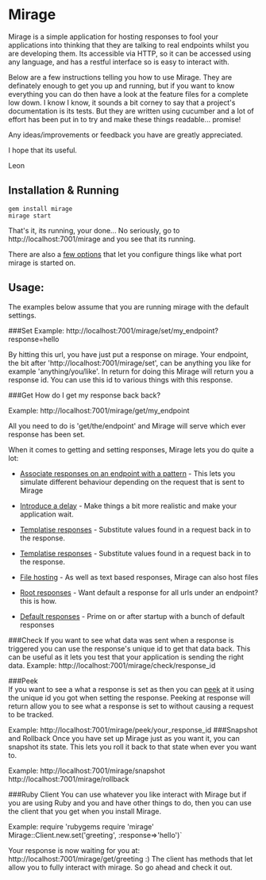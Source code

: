 Mirage
======
Mirage is a simple application for hosting responses to fool your applications into thinking that they are talking to real endpoints
whilst you are developing them. Its accessible via HTTP, so it can be accessed using any language, and has a restful interface so is easy to interact with.

Below are a few instructions telling you how to use Mirage. They are definately enough to get you up and running, but if you want to know everything you 
can do then have a look at the feature files for a complete low down. I know I know, it sounds a bit corney to say that a project's documentation is its tests. But they are written using
cucumber and a lot of effort has been put in to try and make these things readable... promise!  

Any ideas/improvements or feedback you have are greatly appreciated.

I hope that its useful. 

Leon

Installation & Running
----------------------
`gem install mirage`  
`mirage start`  
    
That's it, its running, your done... No seriously, go to http://localhost:7001/mirage and you see that its running.

There are also a [few options](https://github.com/Ladtech/sandbox/blob/master/mirage/features/setting_responses_with_a_delay.feature) that let you configure things like what port mirage is started on.

Usage:
------
The examples below assume that you are running mirage with the default settings.

###Set
Example:
    http://localhost:7001/mirage/set/my_endpoint?response=hello  

By hitting this url, you have just put a response on mirage. Your endpoint, the bit after 'http://localhost:7001/mirage/set', can be anything you like for example 'anything/you/like'. In return for
  doing this Mirage will return you a response id. You can use this id to various things with this response.

###Get
How do I get my response back back?

Example:
    http://localhost:7001/mirage/get/my_endpoint  
  
All you need to do is 'get/the/endpoint' and Mirage will serve which ever response has been set.  

When it comes to getting and setting responses, Mirage lets you do quite a lot:  

 * [Associate responses on an endpoint with a pattern](http://github.com/Ladtech/sandbox/blob/master/mirage/features/setting_responses_with_pattern_matching.feature ) - This lets you simulate different behaviour depending on the request that is sent to Mirage
 
 * [Introduce a delay](https://github.com/Ladtech/sandbox/blob/master/mirage/features/setting_responses_with_a_delay.feature) - Make things a bit more realistic and make your application wait.
   
 * [Templatise responses](https://github.com/Ladtech/sandbox/blob/master/mirage/features/setting_responses_with_a_delay.feature) - Substitute values found in a request back in to the response.
  
 * [Templatise responses](https://github.com/Ladtech/sandbox/blob/master/mirage/features/setting_responses_with_a_delay.feature) - Substitute values found in a request back in to the response.
   
 * [File hosting](https://github.com/Ladtech/sandbox/blob/master/mirage/features/setting_responses_with_a_delay.feature) - As well as text based responses, Mirage can also host files
 
 * [Root responses](https://github.com/Ladtech/sandbox/blob/master/mirage/features/setting_responses_with_a_delay.feature) - Want default a response for all urls under an endpoint? this is how.
 
 * [Default responses](https://github.com/Ladtech/sandbox/blob/master/mirage/features/setting_responses_with_a_delay.feature) - Prime on or after startup with a bunch of default responses  
     
 
###Check
If you want to see what data was sent when a response is triggered you can use the response's unique id to get that data back. This can be useful as it lets you test that your application is sending the right data.
Example:
    http://localhost:7001/mirage/check/response_id

###Peek  
If you want to see a what a response is set as then you can [peek](https://github.com/Ladtech/sandbox/blob/master/mirage/features/setting_responses_with_a_delay.feature) at it using the unique id you got when setting the response.
Peeking at response will return allow you to see what a response is set to without causing a request to be tracked.

Example:
    http://localhost:7001/mirage/peek/your_response_id
###Snapshot and Rollback
Once you have set up Mirage just as you want it, you can snapshot its state. This lets you roll it back to that state when ever you want to.

Example:
    http://localhost:7001/mirage/snapshot
    http://localhost:7001/mirage/rollback  

###Ruby Client
You can use whatever you like interact with Mirage but if you are using Ruby and you and have other things to do, then you can use 
the client that you get when you install Mirage.
  
Example:
    require 'rubygems
    require 'mirage'
    Mirage::Client.new.set('greeting', :response=>'hello')` 

Your response is now waiting for you at: http://localhost:7001/mirage/get/greeting :)
The client has methods that let allow you to fully interact with mirage. So go ahead and check it out.  

